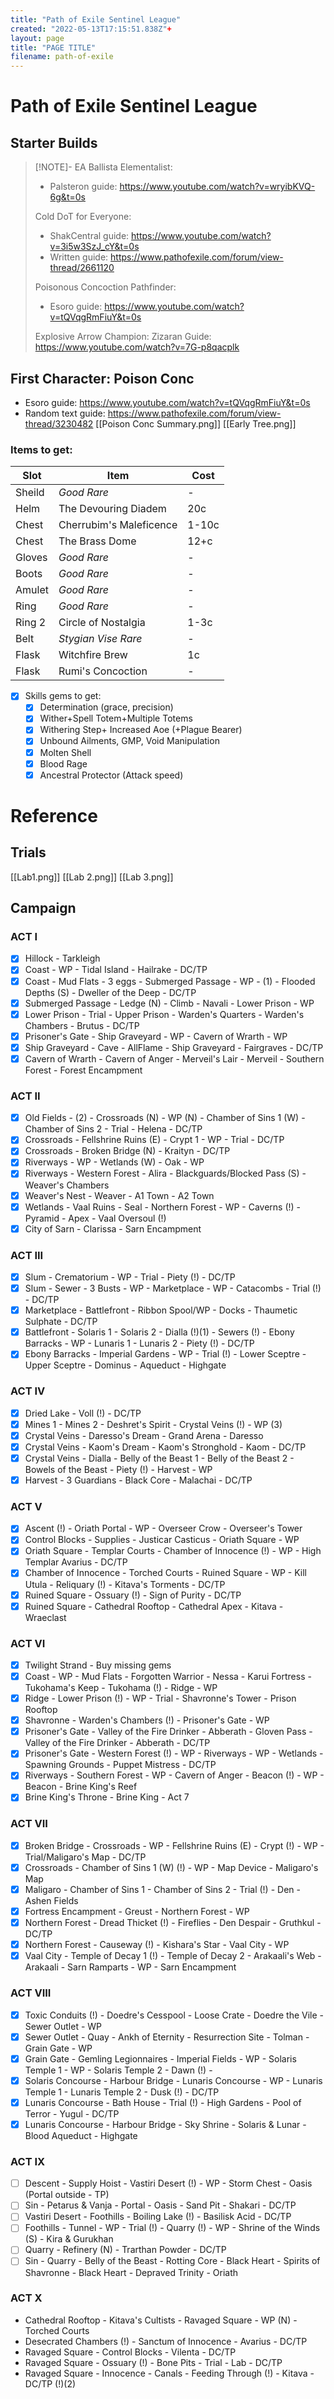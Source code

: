 ```yaml
---
title: "Path of Exile Sentinel League"
created: "2022-05-13T17:15:51.838Z"+
layout: page
title: "PAGE TITLE"
filename: path-of-exile
---
```


# Path of Exile Sentinel League
## Starter Builds
> [!NOTE]-
> EA Ballista Elementalist:
> - Palsteron guide: https://www.youtube.com/watch?v=wryibKVQ-6g&t=0s
>
>
> Cold DoT for Everyone:
> - ShakCentral guide: https://www.youtube.com/watch?v=3i5w3SzJ_cY&t=0s
> - Written guide: https://www.pathofexile.com/forum/view-thread/2661120
>
>
> Poisonous Concoction Pathfinder:
> - Esoro guide: https://www.youtube.com/watch?v=tQVqgRmFiuY&t=0s
>
> Explosive Arrow Champion:
> Zizaran Guide: https://www.youtube.com/watch?v=7G-p8qacplk

## First Character: Poison Conc
- Esoro guide: https://www.youtube.com/watch?v=tQVqgRmFiuY&t=0s
- Random text guide: https://www.pathofexile.com/forum/view-thread/3230482
[[Poison Conc Summary.png]]
[[Early Tree.png]]
### Items to get:
Slot  |Item                     |Cost
------|-------------------------|---
Sheild|*Good Rare*              |-
Helm  |The Devouring Diadem     |20c
Chest |Cherrubim's Maleficence  |1-10c
Chest |The Brass Dome           |12+c
Gloves|*Good Rare*              |-
Boots |*Good Rare*              |-
Amulet|*Good Rare*              |-
Ring  |*Good Rare*              |-
Ring 2|Circle of Nostalgia      |1-3c
Belt  |*Stygian Vise Rare*      |-
Flask |Witchfire Brew           |1c
Flask |Rumi's Concoction        |-

 - [x] Skills gems to get:
    - [x] Determination (grace, precision)
    - [x] Wither+Spell Totem+Multiple Totems
    - [x] Withering Step+ Increased Aoe (+Plague Bearer)
    - [x] Unbound Ailments, GMP, Void Manipulation
    - [x] Molten Shell
    - [x] Blood Rage
    - [x] Ancestral Protector (Attack speed)

# Reference
## Trials
[[Lab1.png]]
[[Lab 2.png]]
[[Lab 3.png]]

## Campaign
### ACT I
- [x] Hillock - Tarkleigh
- [x] Coast - WP - Tidal Island - Hailrake - DC/TP
- [x] Coast - Mud Flats - 3 eggs - Submerged Passage - WP - (1) - Flooded Depths (S) - Dweller of the Deep - DC/TP
- [x] Submerged Passage - Ledge (N) - Climb - Navali - Lower Prison - WP
- [x] Lower Prison - Trial - Upper Prison - Warden's Quarters - Warden's Chambers - Brutus - DC/TP
- [x] Prisoner's Gate - Ship Graveyard - WP - Cavern of Wrarth - WP
- [x] Ship Graveyard - Cave - AllFlame - Ship Graveyard - Fairgraves - DC/TP
- [x] Cavern of Wrarth - Cavern of Anger - Merveil's Lair - Merveil - Southern Forest - Forest Encampment

### ACT II
- [x] Old Fields - (2) - Crossroads (N) - WP (N) - Chamber of Sins 1 (W) - Chamber of Sins 2 - Trial - Helena - DC/TP
- [x] Crossroads - Fellshrine Ruins (E) - Crypt 1 - WP - Trial - DC/TP
- [x] Crossroads - Broken Bridge (N) - Kraityn - DC/TP
- [x] Riverways - WP - Wetlands (W) - Oak - WP
- [x] Riverways - Western Forest - Alira - Blackguards/Blocked Pass (S) - Weaver's Chambers
- [x] Weaver's Nest - Weaver - A1 Town - A2 Town
- [x] Wetlands - Vaal Ruins - Seal - Northern Forest - WP - Caverns (!) - Pyramid - Apex - Vaal Oversoul (!)
- [x] City of Sarn - Clarissa - Sarn Encampment
### ACT III
- [x] Slum - Crematorium - WP - Trial - Piety (!) - DC/TP
- [x] Slum - Sewer - 3 Busts - WP - Marketplace - WP - Catacombs - Trial (!) - DC/TP
- [x] Marketplace - Battlefront - Ribbon Spool/WP - Docks - Thaumetic Sulphate - DC/TP
- [x] Battlefront - Solaris 1 - Solaris 2 - Dialla (!)(1) - Sewers (!) - Ebony Barracks - WP - Lunaris 1 - Lunaris 2 - Piety (!) - DC/TP
- [x] Ebony Barracks - Imperial Gardens - WP - Trial (!) - Lower Sceptre - Upper Sceptre - Dominus - Aqueduct - Highgate
### ACT IV
- [x] Dried Lake - Voll (!) - DC/TP
- [x] Mines 1 - Mines 2 - Deshret's Spirit - Crystal Veins (!) - WP (3)
- [x] Crystal Veins - Daresso's Dream - Grand Arena - Daresso
- [x] Crystal Veins - Kaom's Dream - Kaom's Stronghold - Kaom - DC/TP
- [x] Crystal Veins - Dialla - Belly of the Beast 1 - Belly of the Beast 2 - Bowels of the Beast - Piety (!) - Harvest - WP
- [x] Harvest - 3 Guardians - Black Core - Malachai - DC/TP
### ACT V
- [x] Ascent (!) - Oriath Portal - WP - Overseer Crow - Overseer's Tower
- [x] Control Blocks - Supplies - Justicar Casticus - Oriath Square - WP
- [x] Oriath Square - Templar Courts - Chamber of Innocence (!) - WP - High Templar Avarius - DC/TP
- [x] Chamber of Innocence - Torched Courts - Ruined Square - WP - Kill Utula - Reliquary (!) - Kitava's Torments - DC/TP
- [x] Ruined Square - Ossuary (!) - Sign of Purity - DC/TP
- [x] Ruined Square - Cathedral Rooftop - Cathedral Apex - Kitava - Wraeclast
### ACT VI

- [x] Twilight Strand - Buy missing gems
- [x] Coast - WP - Mud Flats - Forgotten Warrior - Nessa - Karui Fortress - Tukohama's Keep - Tukohama (!) - Ridge - WP
- [x] Ridge - Lower Prison (!) - WP - Trial - Shavronne's Tower - Prison Rooftop
- [x] Shavronne - Warden's Chambers (!) - Prisoner's Gate - WP
- [x] Prisoner's Gate - Valley of the Fire Drinker - Abberath - Gloven Pass - Valley of the Fire Drinker - Abberath - DC/TP
- [x] Prisoner's Gate - Western Forest (!) - WP - Riverways - WP - Wetlands - Spawning Grounds - Puppet Mistress - DC/TP
- [x] Riverways - Southern Forest - WP - Cavern of Anger - Beacon (!) - WP - Beacon - Brine King's Reef
- [x] Brine King's Throne - Brine King - Act 7

### ACT VII
- [x] Broken Bridge - Crossroads - WP - Fellshrine Ruins (E) - Crypt (!) - WP - Trial/Maligaro's Map - DC/TP
- [x] Crossroads - Chamber of Sins 1 (W) (!) - WP - Map Device - Maligaro's Map
- [x] Maligaro - Chamber of Sins 1 - Chamber of Sins 2 - Trial (!) - Den - Ashen Fields
- [x] Fortress Encampment - Greust - Northern Forest - WP
- [x] Northern Forest - Dread Thicket (!) - Fireflies - Den Despair - Gruthkul - DC/TP
- [x] Northern Forest - Causeway (!) - Kishara's Star - Vaal City - WP
- [x] Vaal City - Temple of Decay 1 (!) - Temple of Decay 2 - Arakaali's Web - Arakaali - Sarn Ramparts - WP - Sarn Encampment

### ACT VIII
- [x] Toxic Conduits (!) - Doedre's Cesspool - Loose Crate - Doedre the Vile - Sewer Outlet - WP
- [x] Sewer Outlet - Quay - Ankh of Eternity - Resurrection Site - Tolman - Grain Gate - WP
- [x] Grain Gate - Gemling Legionnaires - Imperial Fields - WP - Solaris Temple 1 - WP - Solaris Temple 2 -  Dawn (!) -
- [x] Solaris Concourse - Harbour Bridge - Lunaris Concourse - WP - Lunaris Temple 1 - Lunaris Temple 2 - Dusk (!) - DC/TP
- [x] Lunaris Concourse - Bath House - Trial (!) - High Gardens - Pool of Terror - Yugul - DC/TP
- [x] Lunaris Concourse - Harbour Bridge - Sky Shrine - Solaris & Lunar - Blood Aqueduct - Highgate

### ACT IX
- [ ] Descent - Supply Hoist - Vastiri Desert (!) - WP - Storm Chest - Oasis (Portal outside - TP)
- [ ] Sin - Petarus & Vanja - Portal - Oasis - Sand Pit - Shakari - DC/TP
- [ ] Vastiri Desert - Foothills - Boiling Lake (!) - Basilisk Acid - DC/TP
- [ ] Foothills - Tunnel - WP - Trial (!) - Quarry (!) - WP - Shrine of the Winds (S) - Kira & Gurukhan
- [ ] Quarry - Refinery (N) - Trarthan Powder - DC/TP
- [ ] Sin - Quarry - Belly of the Beast - Rotting Core - Black Heart - Spirits of Shavronne - Black Heart - Depraved Trinity - Oriath
### ACT X
- Cathedral Rooftop - Kitava's Cultists - Ravaged Square - WP (N) - Torched Courts
- Desecrated Chambers (!) - Sanctum of Innocence - Avarius - DC/TP
- Ravaged Square - Control Blocks - Vilenta - DC/TP
- Ravaged Square - Ossuary (!) - Bone Pits - Trial - Lab - DC/TP
- Ravaged Square - Innocence - Canals - Feeding Through (!) - Kitava - DC/TP (!)(2)
